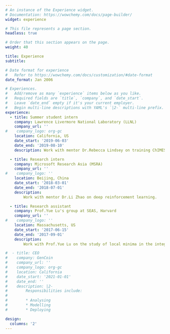 ```yaml
---
# An instance of the Experience widget.
# Documentation: https://wowchemy.com/docs/page-builder/
widget: experience

# This file represents a page section.
headless: true

# Order that this section appears on the page.
weight: 40

title: Experience
subtitle:

# Date format for experience
#   Refer to https://wowchemy.com/docs/customization/#date-format
date_format: Jan 2006

# Experiences.
#   Add/remove as many `experience` items below as you like.
#   Required fields are `title`, `company`, and `date_start`.
#   Leave `date_end` empty if it's your current employer.
#   Begin multi-line descriptions with YAML's `|2-` multi-line prefix.
experience:
  - title: Summer student intern
    company: Lawrence Livermore National Laboratory (LLNL)
    company_url: ''
#    company_logo: org-gc
    location: California, US
    date_start: '2019-06-03'
    date_end: '2019-08-10'
    description: Work with mentor Dr.Rebecca Lindsey on training ChIMES machine learning potential of CO/CO2 under extreme conditions.

  - title: Research intern
    company: Microsoft Research Asia (MSRA)
    company_url: ''
#    company_logo: ''
    location: Beijing, China
    date_start: '2018-03-01'
    date_end: '2018-07-01'
    description:
        Work with mentor Dr.Li Zhao on deep reinforcement learning.

  - title: Research assistant
    company: Prof.Yue Lu's group at SEAS, Harvard 
    company_url: ''
#    company_logo: ''
    location: Massachusetts, US
    date_start: '2017-06-15'
    date_end: '2017-09-01'
    description: 
        Work with Prof.Yue Lu on the study of local minima in the integer least square problem.

#  - title: CEO
#    company: GenCoin
#    company_url: ''
#    company_logo: org-gc
#    location: California
#    date_start: '2021-01-01'
#    date_end: ''
#    description: |2-
#        Responsibilities include:
#        
#        * Analysing
#        * Modelling
#        * Deploying

design:
  columns: '2'
---
```

